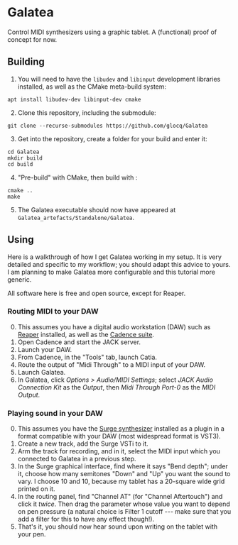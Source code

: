 Galatea
========

Control MIDI synthesizers using a graphic tablet. A (functional) proof of concept for now.

Building
---------

1. You will need to have the `libudev` and `libinput` development libraries installed, as well as the CMake meta-build system:
```
apt install libudev-dev libinput-dev cmake
```

2. Clone this repository, including the submodule:
```
git clone --recurse-submodules https://github.com/glocq/Galatea
```

3. Get into the repository, create a folder for your build and enter it:
```
cd Galatea
mkdir build
cd build
```

4. "Pre-build" with CMake, then build with :
```
cmake ..
make
```

5. The Galatea executable should now have appeared at `Galatea_artefacts/Standalone/Galatea`.

Using
------

Here is a walkthrough of how I get Galatea working in my setup. It is very detailed and specific to my workflow; you should adapt this advice to yours.
I am planning to make Galatea more configurable and this tutorial more generic.

All software here is free and open source, except for Reaper.

### Routing MIDI to your DAW
0. This assumes you have a digital audio workstation (DAW) such as [Reaper](https://www.reaper.fm/index.php) installed, as well as the [Cadence suite](https://kx.studio/Applications:Cadence).
1. Open Cadence and start the JACK server.
2. Launch your DAW.
3. From Cadence, in the "Tools" tab, launch Catia.
4. Route the output of "Midi Through" to a MIDI input of your DAW.
5. Launch Galatea.
6. In Galatea, click *Options > Audio/MIDI Settings*; select *JACK Audio Connection Kit* as the *Output*, then *Midi Through Port-0* as the *MIDI Output*.

### Playing sound in your DAW
0. This assumes you have the [Surge synthesizer](https://surge-synthesizer.github.io/) installed as a plugin in a format compatible with your DAW (most widespread format is VST3).
1. Create a new track, add the Surge VSTi to it.
2. Arm the track for recording, and in it, select the MIDI input which you connected to Galatea in a previous step.
3. In the Surge graphical interface, find where it says "Bend depth"; under it, choose how many semitones "Down" and "Up" you want the sound to vary. I choose 10 and 10, because my tablet has a 20-square wide grid printed on it.
4. In the routing panel, find "Channel AT" (for "Channel Aftertouch") and click it *twice*. Then drag the parameter whose value you want to depend on pen pressure (a natural choice is Filter 1 cutoff --- make sure that you add a filter for this to have any effect though!).
5. That's it, you should now hear sound upon writing on the tablet with your pen.
